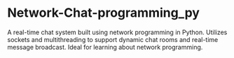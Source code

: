 # Network-Chat-programming_py
A real-time chat system built using network programming in Python. Utilizes sockets and multithreading to support dynamic chat rooms and real-time message broadcast. Ideal for learning about network programming.
